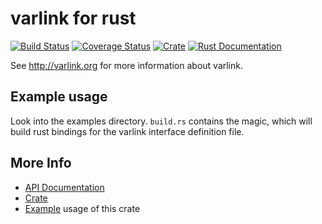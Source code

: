 # varlink for rust

[![Build Status](https://travis-ci.org/varlink/rust.svg?branch=master)](https://travis-ci.org/varlink/rust)
[![Coverage Status](https://coveralls.io/repos/github/varlink/rust/badge.svg?branch=master)](https://coveralls.io/github/varlink/rust?branch=master)
[![Crate](https://img.shields.io/crates/v/varlink.svg)](https://crates.io/crates/varlink)
[![Rust Documentation](https://img.shields.io/badge/api-rustdoc-blue.svg)](https://docs.rs/varlink/)

See http://varlink.org for more information about varlink.

## Example usage
Look into the examples directory. ```build.rs``` contains the magic, which will build rust bindings for the varlink interface definition file.

## More Info

* [API Documentation](https://docs.rs/varlink)
* [Crate](https://crates.io/crates/varlink)
* [Example](https://github.com/varlink/rust/tree/master/examples) usage of this crate
